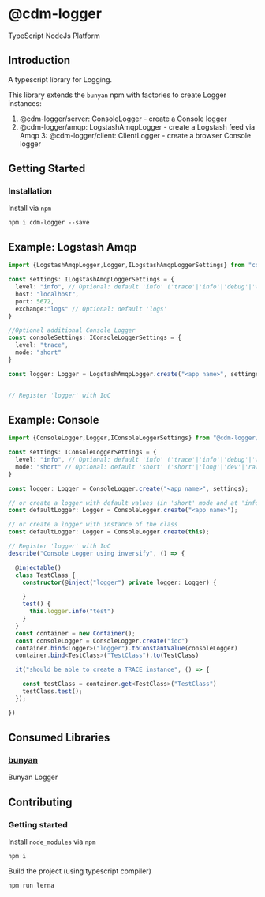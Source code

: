 # @cdm-logger

TypeScript NodeJs Platform

## Introduction

A typescript library for Logging.

This library extends the `bunyan` npm with factories to create Logger instances:

1. @cdm-logger/server: ConsoleLogger - create a Console logger
2. @cdm-logger/amqp: LogstashAmqpLogger - create a Logstash feed via Amqp
3: @cdm-logger/client: ClientLogger - create a browser Console logger

## Getting Started

### Installation
Install via `npm`
```
npm i cdm-logger --save
```

## Example: Logstash Amqp

```typescript
import {LogstashAmqpLogger,Logger,ILogstashAmqpLoggerSettings} from "cdm-logger";

const settings: ILogstashAmqpLoggerSettings = {
  level: "info", // Optional: default 'info' ('trace'|'info'|'debug'|'warn'|'error'|'fatal')
  host: "localhost",
  port: 5672,
  exchange:"logs" // Optional: default 'logs'
}

//Optional additional Console Logger
const consoleSettings: IConsoleLoggerSettings = {
  level: "trace",
  mode: "short"
}

const logger: Logger = LogstashAmqpLogger.create("<app name>", settings, consoleSettings);


// Register 'logger' with IoC
```

## Example: Console

```typescript
import {ConsoleLogger,Logger,IConsoleLoggerSettings} from "@cdm-logger/server";

const settings: IConsoleLoggerSettings = {
  level: "info", // Optional: default 'info' ('trace'|'info'|'debug'|'warn'|'error'|'fatal')
  mode: "short" // Optional: default 'short' ('short'|'long'|'dev'|'raw')
}

const logger: Logger = ConsoleLogger.create("<app name>", settings);

// or create a logger with default values (in 'short' mode and at 'info' level)
const defaultLogger: Logger = ConsoleLogger.create("<app name>");

// or create a logger with instance of the class
const defaultLogger: Logger = ConsoleLogger.create(this);

// Register 'logger' with IoC
describe("Console Logger using inversify", () => {

  @injectable()
  class TestClass {
    constructor(@inject("logger") private logger: Logger) {

    }
    test() {
      this.logger.info("test")
    }
  }
  const container = new Container();
  const consoleLogger = ConsoleLogger.create("ioc")
  container.bind<Logger>("logger").toConstantValue(consoleLogger)
  container.bind<TestClass>("TestClass").to(TestClass)

  it("should be able to create a TRACE instance", () => {

    const testClass = container.get<TestClass>("TestClass")
    testClass.test();
  });

})
```

##

## Consumed Libraries

### [bunyan](https://github.com/trentm/node-bunyan)
Bunyan Logger


## Contributing

### Getting started

Install `node_modules` via `npm`
```
npm i
```

Build the project (using typescript compiler)
```
npm run lerna
```

